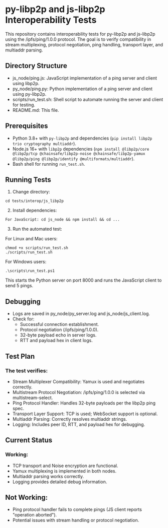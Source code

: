 # py-libp2p and js-libp2p Interoperability Tests

This repository contains interoperability tests for py-libp2p and js-libp2p using the /ipfs/ping/1.0.0 protocol. The goal is to verify compatibility in stream multiplexing, protocol negotiation, ping handling, transport layer, and multiaddr parsing.

## Directory Structure

- js_node/ping.js: JavaScript implementation of a ping server and client using libp2p.
- py_node/ping.py: Python implementation of a ping server and client using py-libp2p.
- scripts/run_test.sh: Shell script to automate running the server and client for testing.
- README.md: This file.

## Prerequisites

- Python 3.8+ with `py-libp2p` and dependencies (`pip install libp2p trio cryptography multiaddr`).
- Node.js 16+ with `libp2p` dependencies (`npm install @libp2p/core @libp2p/tcp @chainsafe/libp2p-noise @chainsafe/libp2p-yamux @libp2p/ping @libp2p/identify @multiformats/multiaddr`).
- Bash shell for running `run_test.sh`.

## Running Tests

1. Change directory:

```
cd tests/interop/js_libp2p
```

2. Install dependencies:

```
For JavaScript: cd js_node && npm install && cd ...
```

3. Run the automated test:

For Linux and Mac users:

```
chmod +x scripts/run_test.sh
./scripts/run_test.sh
```

For Windows users:

```
.\scripts\run_test.ps1
```

This starts the Python server on port 8000 and runs the JavaScript client to send 5 pings.

## Debugging

- Logs are saved in py_node/py_server.log and js_node/js_client.log.
- Check for:
  - Successful connection establishment.
  - Protocol negotiation (/ipfs/ping/1.0.0).
  - 32-byte payload echo in server logs.
  - RTT and payload hex in client logs.

## Test Plan

### The test verifies:

- Stream Multiplexer Compatibility: Yamux is used and negotiates correctly.
- Multistream Protocol Negotiation: /ipfs/ping/1.0.0 is selected via multistream-select.
- Ping Protocol Handler: Handles 32-byte payloads per the libp2p ping spec.
- Transport Layer Support: TCP is used; WebSocket support is optional.
- Multiaddr Parsing: Correctly resolves multiaddr strings.
- Logging: Includes peer ID, RTT, and payload hex for debugging.

## Current Status

### Working:

- TCP transport and Noise encryption are functional.
- Yamux multiplexing is implemented in both nodes.
- Multiaddr parsing works correctly.
- Logging provides detailed debug information.

## Not Working:

- Ping protocol handler fails to complete pings (JS client reports "operation aborted").
- Potential issues with stream handling or protocol negotiation.
